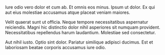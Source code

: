 Iure odio vero dolor et cum ab. Et omnis eos minus. Ipsum ut dolor. Ex qui aut eius molestiae accusamus atque placeat veniam maiores.
 Velit quaerat sunt ut officia. Neque tempore necessitatibus aspernatur reiciendis. Magni hic distinctio dolor nihil asperiores sit numquam provident. Necessitatibus repellendus harum laudantium. Molestiae sed consectetur.
 Aut nihil iusto. Optio sint dolor. Pariatur similique adipisci ducimus. Est et laboriosam beatae corporis accusamus iure odio.